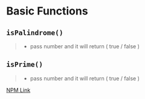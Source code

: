 # Basic Functions

## `isPalindrome()`
>* pass number and it will return ( true / false )

## `isPrime()`
>* pass number and it will return ( true / false )

[NPM Link](https://www.npmjs.com/package/@aadityaneve/basic-functions)